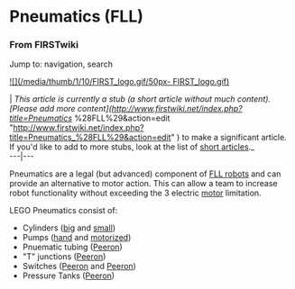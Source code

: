 # Pneumatics (FLL)

### From FIRSTwiki

Jump to: navigation, search

[![](/media/thumb/1/10/FIRST_logo.gif/50px-
FIRST_logo.gif)](Image:FIRST_logo.gif "" )

|  _This article is currently a stub (a short article without much content).
[Please add more content](http://www.firstwiki.net/index.php?title=Pneumatics_
%28FLL%29&action=edit
"http://www.firstwiki.net/index.php?title=Pneumatics_%28FLL%29&action=edit" )
to make a significant article. If you'd like to add to more stubs, look at the
list of [short articles](Special:Shortpages "Special:Shortpages"
)._  
---|---  
  
  

Pneumatics are a legal (but advanced) component of [FLL
robots](FLL_robot "FLL robot" ) and can provide an alternative to
motor action. This can allow a team to increase robot functionality without
exceeding the 3 electric [motor](Motor_%28FLL%29 "Motor \(FLL\)" )
limitation.

LEGO Pneumatics consist of:

  * Cylinders ([big](http://peeron.com/inv/parts/2793c01 "http://peeron.com/inv/parts/2793c01" ) and [small](http://peeron.com/inv/parts/x189c01 "http://peeron.com/inv/parts/x189c01" )) 
  * Pumps ([hand](http://peeron.com/inv/parts/2797c01 "http://peeron.com/inv/parts/2797c01" ) and [motorized](http://peeron.com/inv/parts/x191c01 "http://peeron.com/inv/parts/x191c01" )) 
  * Pnuematic tubing ([Peeron](http://peeron.com/inv/parts/x188 "http://peeron.com/inv/parts/x188" )) 
  * "T" junctions ([Peeron](http://peeron.com/inv/parts/4696 "http://peeron.com/inv/parts/4696" )) 
  * Switches ([Peeron](http://peeron.com/inv/parts/4694 "http://peeron.com/inv/parts/4694" ) and [Peeron](http://peeron.com/inv/parts/4694b "http://peeron.com/inv/parts/4694b" )) 
  * Pressure Tanks ([Peeron](http://peeron.com/inv/parts/67c01 "http://peeron.com/inv/parts/67c01" )) 

